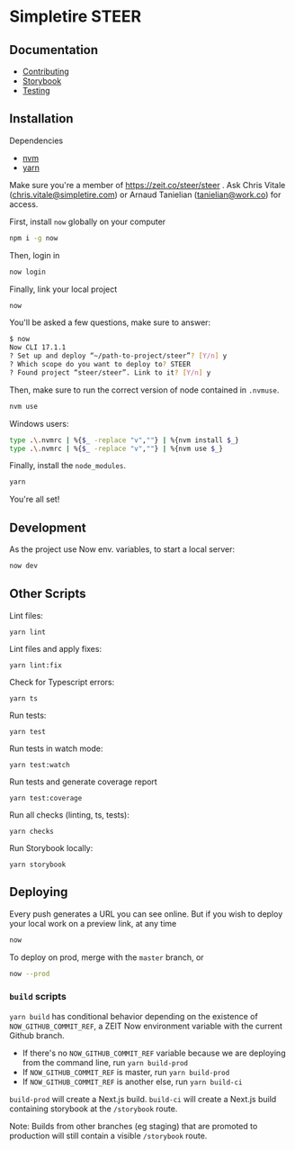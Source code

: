 # Simpletire STEER

## Documentation

- [Contributing](./docs/CONTRIBUTING.md)
- [Storybook](./docs/STORYBOOK.md)
- [Testing](./docs/TESTING.md)

## Installation

Dependencies

- [nvm](https://github.com/nvm-sh/nvm)
- [yarn](https://classic.yarnpkg.com)

Make sure you're a member of https://zeit.co/steer/steer . Ask Chris Vitale (chris.vitale@simpletire.com) or Arnaud Tanielian (tanielian@work.co) for access.

First, install `now` globally on your computer

```bash
npm i -g now
```

Then, login in

```bash
now login
```

Finally, link your local project

```bash
now
```

You'll be asked a few questions, make sure to answer:

```bash
$ now
Now CLI 17.1.1
? Set up and deploy “~/path-to-project/steer”? [Y/n] y
? Which scope do you want to deploy to? STEER
? Found project “steer/steer”. Link to it? [Y/n] y
```

Then, make sure to run the correct version of node contained in `.nvmuse`.

```bash
nvm use
```
Windows users:
```bash
type .\.nvmrc | %{$_ -replace "v",""} | %{nvm install $_}
type .\.nvmrc | %{$_ -replace "v",""} | %{nvm use $_}
```

Finally, install the `node_modules`.

```bash
yarn
```

You're all set!

## Development

As the project use Now env. variables, to start a local server:

```bash
now dev
```

## Other Scripts

Lint files:

```
yarn lint
```

Lint files and apply fixes:

```
yarn lint:fix
```

Check for Typescript errors:

```
yarn ts
```

Run tests:

```
yarn test
```

Run tests in watch mode:

```
yarn test:watch
```

Run tests and generate coverage report

```
yarn test:coverage
```

Run all checks (linting, ts, tests):

```
yarn checks
```

Run Storybook locally:

```
yarn storybook
```

## Deploying

Every push generates a URL you can see online.
But if you wish to deploy your local work on a preview link, at any time

```bash
now
```

To deploy on prod, merge with the `master` branch, or

```bash
now --prod
```

### `build` scripts

`yarn build` has conditional behavior depending on the existence of `NOW_GITHUB_COMMIT_REF`, a ZEIT Now environment variable with the current Github branch.

- If there's no `NOW_GITHUB_COMMIT_REF` variable because we are deploying from the command line, run `yarn build-prod`
- If `NOW_GITHUB_COMMIT_REF` is master, run `yarn build-prod`
- If `NOW_GITHUB_COMMIT_REF` is another else, run `yarn build-ci`

`build-prod` will create a Next.js build. `build-ci` will create a Next.js build containing storybook at the `/storybook` route.

Note: Builds from other branches (eg staging) that are promoted to production will still contain a visible `/storybook` route.
